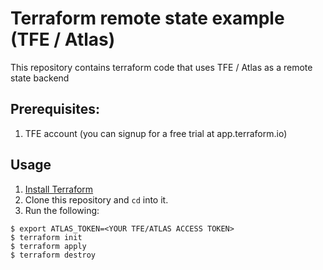 # Terraform remote state example (TFE / Atlas)

This repository contains terraform code that uses TFE / Atlas as a remote state backend

## Prerequisites:
1. TFE account (you can signup for a free trial at app.terraform.io)

## Usage

1. [Install Terraform](https://www.terraform.io/intro/getting-started/install.html)
2. Clone this repository and `cd` into it.
3. Run the following:

```
$ export ATLAS_TOKEN=<YOUR TFE/ATLAS ACCESS TOKEN>
$ terraform init
$ terraform apply
$ terraform destroy
```

